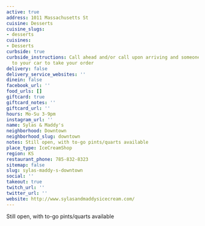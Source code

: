 ```yaml
---
active: true
address: 1011 Massachusetts St
cuisine: Desserts
cuisine_slugs:
- desserts
cuisines:
- Desserts
curbside: true
curbside_instructions: Call ahead and/or call upon arriving and someone will come
  to your car to take your order
delivery: false
delivery_service_websites: ''
dinein: false
facebook_url: ''
food_urls: []
giftcard: true
giftcard_notes: ''
giftcard_url: ''
hours: Mo-Su 3-9pm
instagram_url: ''
name: Sylas & Maddy's
neighborhood: Downtown
neighborhood_slug: downtown
notes: Still open, with to-go pints/quarts available
place_type: IceCreamShop
region: KS
restaurant_phone: 785-832-8323
sitemap: false
slug: sylas-maddy-s-downtown
social: ''
takeout: true
twitch_url: ''
twitter_url: ''
website: http://www.sylasandmaddysicecream.com/
---
```


Still open, with to-go pints/quarts available